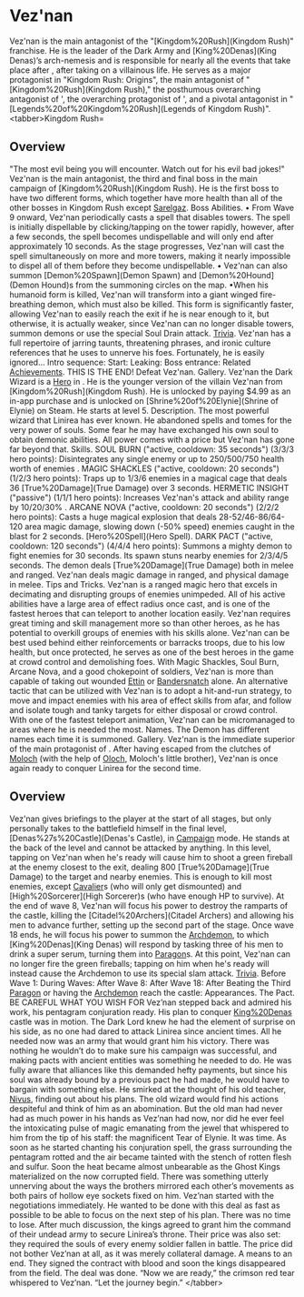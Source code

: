 # Vez'nan

Vez'nan is the main antagonist of the "[Kingdom%20Rush](Kingdom Rush)" franchise. He is the leader of the Dark Army and [King%20Denas](King Denas)’s arch-nemesis and is responsible for nearly all the events that take place after , after taking on a villainous life.
He serves as a major protagonist in "Kingdom Rush: Origins", the main antagonist of "[Kingdom%20Rush](Kingdom Rush)," the posthumous overarching antagonist of ', the overarching protagonist of ', and a pivotal antagonist in "[Legends%20of%20Kingdom%20Rush](Legends of Kingdom Rush)".
&lt;tabber&gt;Kingdom Rush=
## Overview

"The most evil being you will encounter. Watch out for his evil bad jokes!"
Vez'nan is the main antagonist, the third and final boss in the main campaign of [Kingdom%20Rush](Kingdom Rush). He is the first boss to have two different forms, which together have more health than all of the other bosses in Kingdom Rush except [Sarelgaz](Sarelgaz).
Boss Abilities.
• From Wave 9 onward, Vez'nan periodically casts a spell that disables towers. The spell is initially dispellable by clicking/tapping on the tower rapidly, however, after a few seconds, the spell becomes undispellable and will only end after approximately 10 seconds. As the stage progresses, Vez'nan will cast the spell simultaneously on more and more towers, making it nearly impossible to dispel all of them before they become undispellable. 
• Vez'nan can also summon [Demon%20Spawn](Demon Spawn) and [Demon%20Hound](Demon Hound)s from the summoning circles on the map.
•When his humanoid form is killed, Vez'nan will transform into a giant winged fire-breathing demon, which must also be killed. This form is significantly faster, allowing Vez'nan to easily reach the exit if he is near enough to it, but otherwise, it is actually weaker, since Vez'nan can no longer disable towers, summon demons or use the special Soul Drain attack.
[Trivia](Quotes).
Vez'nan has a full repertoire of jarring taunts, threatening phrases, and ironic culture references that he uses to unnerve his foes. Fortunately, he is easily ignored...
Intro sequence:
Start:
Leaking: 
Boss entrance:
Related [Achievements](Achievements).
 THIS IS THE END! Defeat Vez'nan.
Gallery.
Vez'nan the Dark Wizard is a [Hero](Hero) in . He is the younger version of the villain Vez'nan from [Kingdom%20Rush](Kingdom Rush). He is unlocked by paying $4.99 as an in-app purchase and is unlocked on [Shrine%20of%20Elynie](Shrine of Elynie) on Steam. He starts at level 5.
Description.
The most powerful wizard that Linirea has ever known. He abandoned spells and tomes for the very power of souls. Some fear he may have exchanged his own soul to obtain demonic abilities. All power comes with a price but Vez'nan has gone far beyond that.
Skills.
 SOUL BURN ("active, cooldown: 35 seconds") (3/3/3 hero points):
 Disintegrates any single enemy or up to 250/500/750 health worth of enemies .
 MAGIC SHACKLES ("active, cooldown: 20 seconds") (1/2/3 hero points):
 Traps up to 1/3/6 enemies in a magical cage that deals 36 [True%20Damage](True Damage) over 3 seconds. 
 HERMETIC INSIGHT ("passive") (1/1/1 hero points):
 Increases Vez'nan's attack and ability range by 10/20/30% .
 ARCANE NOVA ("active, cooldown: 20 seconds") (2/2/2 hero points):
 Casts a huge magical explosion that deals 28-52/46-86/64-120 area magic damage, slowing down (-50% speed) enemies caught in the blast for 2 seconds.
[Hero%20Spell](Hero Spell).
 DARK PACT ("active, cooldown: 120 seconds") (4/4/4 hero points):
 Summons a mighty demon to fight enemies for 30 seconds. Its spawn stuns nearby enemies for 2/3/4/5 seconds. 
The demon deals [True%20Damage](True Damage) both in melee and ranged. 
 Vez'nan deals magic damage in ranged, and physical damage in melee. 
Tips and Tricks.
Vez'nan is a ranged magic hero that excels in decimating and disrupting groups of enemies unimpeded. All of his active abilities have a large area of effect radius once cast, and is one of the fastest heroes that can teleport to another location easily. Vez'nan requires great timing and skill management more so than other heroes, as he has potential to overkill groups of enemies with his skills alone.
Vez'nan can be best used behind either reinforcements or barracks troops, due to his low health, but once protected, he serves as one of the best heroes in the game at crowd control and demolishing foes. With Magic Shackles, Soul Burn, Arcane Nova, and a good chokepoint of soldiers, Vez'nan is more than capable of taking out wounded [Ettin](Ettins) or [Bandersnatch](Bandersnatches) alone.
An alternative tactic that can be utilized with Vez'nan is to adopt a hit-and-run strategy, to move and impact enemies with his area of effect skills from afar, and follow and isolate tough and tanky targets for either disposal or crowd control. With one of the fastest teleport animation, Vez'nan can be micromanaged to areas where he is needed the most.
Names.
The Demon has different names each time it is summoned.
Gallery.
Vez'nan is the immediate superior of the main protagonist of . After having escaped from the clutches of [Moloch](Moloch) (with the help of [Oloch](Oloch), Moloch's little brother), Vez'nan is once again ready to conquer Linirea for the second time.
## Overview

Vez'nan gives briefings to the player at the start of all stages, but only personally takes to the battlefield himself in the final level, [Denas%27s%20Castle](Denas's Castle), in [Campaign](Campaign) mode. He stands at the back of the level and cannot be attacked by anything.
In this level, tapping on Vez'nan when he's ready will cause him to shoot a green fireball at the enemy closest to the exit, dealing 800 [True%20Damage](True Damage) to the target and nearby enemies. This is enough to kill most enemies, except [Cavalier](Cavalier)s (who will only get dismounted) and [High%20Sorcerer](High Sorcerer)s (who have enough HP to survive).
At the end of wave 8, Vez'nan will focus his power to destroy the ramparts of the castle, killing the [Citadel%20Archers](Citadel Archers) and allowing his men to advance further, setting up the second part of the stage. Once wave 18 ends, he will focus his power to summon the [Archdemon](Archdemon), to which [King%20Denas](King Denas) will respond by tasking three of his men to drink a super serum, turning them into [Paragon](Paragon)s. At this point, Vez'nan can no longer fire the green fireballs; tapping on him when he's ready will instead cause the Archdemon to use its special slam attack.
[Trivia](Quotes).
Before Wave 1:
During Waves:
After Wave 8:
After Wave 18:
After Beating the Third [Paragon](Paragon) or having the [Archdemon](Archdemon) reach the castle:
Appearances.
The Pact.
BE CAREFUL WHAT YOU WISH FOR
Vez’nan stepped back and admired his work, his pentagram conjuration ready. His plan to conquer [King%20Denas](Denas’s) castle was in motion. The Dark Lord knew he had the element of surprise on his side, as no one had dared to attack Linirea since ancient times. All he needed now was an army that would grant him his victory.
There was nothing he wouldn’t do to make sure his campaign was successful, and making pacts with ancient entities was something he needed to do. He was fully aware that alliances like this demanded hefty payments, but since his soul was already bound by a previous pact he had made, he would have to bargain with something else.
He smirked at the thought of his old teacher, [Nivus](Nivus), finding out about his plans. The old wizard would find his actions despiteful and think of him as an abomination.
But the old man had never had as much power in his hands as Vez’nan had now, nor did he ever feel the intoxicating pulse of magic emanating from the jewel that whispered to him from the tip of his staff: the magnificent Tear of Elynie.
It was time. As soon as he started chanting his conjuration spell, the grass surrounding the pentagram rotted and the air became tainted with the stench of rotten flesh and sulfur.
Soon the heat became almost unbearable as the Ghost Kings materialized on the now corrupted field. There was something utterly unnerving about the ways the brothers mirrored each other’s movements as both pairs of hollow eye sockets fixed on him.
Vez’nan started with the negotiations immediately. He wanted to be done with this deal as fast as possible to be able to focus on the next step of his plan. There was no time to lose.
After much discussion, the kings agreed to grant him the command of their undead army to secure Linirea’s throne. Their price was also set: they required the souls of every enemy soldier fallen in battle. The price did not bother Vez’nan at all, as it was merely collateral damage. A means to an end.
They signed the contract with blood and soon the kings disappeared from the field. The deal was done.
“Now we are ready,” the crimson red tear whispered to Vez’nan. “Let the journey begin.”
&lt;/tabber&gt;